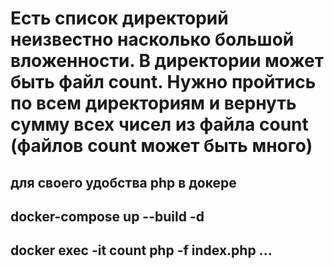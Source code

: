 # Есть список директорий неизвестно насколько большой вложенности. В директории может быть файл count. Нужно пройтись по всем директориям и вернуть сумму всех чисел из файла count (файлов count может быть много)

## для своего удобства php в докере 
## docker-compose up --build  -d
## docker exec -it count php -f index.php ...
